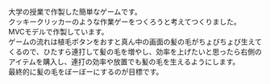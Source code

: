 大学の授業で作製した簡単なゲームです。  
クッキークリッカーのような作業ゲーをつくろうと考えてつくりました。  
MVCモデルで作製しています。  
ゲームの流れは植毛ボタンをおすと真ん中の画面の髪の毛がちょびちょび生えてくるので、ひたすら連打して髪の毛を増やし、効率を上げたいと思ったら右側のアイテムを購入し、連打の効率や放置でも髪の毛を生えるようにします。  
最終的に髪の毛をぼーぼーにするのが目標です。  
